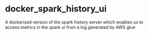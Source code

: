 # docker_spark_history_ui
A dockerised version of the spark history server which enables us to access metrics in the spark ui from a log generated by AWS glue

